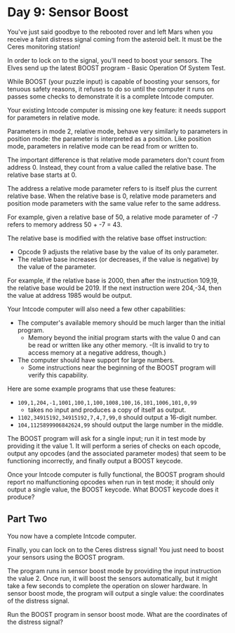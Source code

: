 # Day 9: Sensor Boost

You've just said goodbye to the rebooted rover and left Mars
when you receive a faint distress signal coming from the asteroid belt.
It must be the Ceres monitoring station!

In order to lock on to the signal, you'll need to boost your sensors.
The Elves send up the latest BOOST program - Basic Operation Of System Test.

While BOOST (your puzzle input) is capable of boosting your sensors,
for tenuous safety reasons, it refuses to do so until the computer
it runs on passes some checks to demonstrate it is a complete Intcode computer.

Your existing Intcode computer is missing one key feature:
it needs support for parameters in relative mode.

Parameters in mode 2, relative mode, behave very similarly to
parameters in position mode: the parameter is interpreted as a position.
Like position mode, parameters in relative mode can be read from or written to.

The important difference is that relative mode parameters don't count from address 0.
Instead, they count from a value called the relative base.
The relative base starts at 0.

The address a relative mode parameter refers to is
itself plus the current relative base.
When the relative base is 0,
relative mode parameters and position mode parameters
with the same value refer to the same address.

For example, given a relative base of 50, a relative mode
parameter of -7 refers to memory address 50 + -7 = 43.

The relative base is modified with the relative base offset instruction:

- Opcode 9 adjusts the relative base by the value of its only parameter.
- The relative base increases (or decreases, if the value is negative)
by the value of the parameter.

For example, if the relative base is 2000,
then after the instruction 109,19,
the relative base would be 2019.
If the next instruction were 204,-34,
then the value at address 1985 would be output.

Your Intcode computer will also need a few other capabilities:

- The computer's available memory should be much larger than the initial program.
  - Memory beyond the initial program starts with the value 0 and can be read or
  written like any other memory.
  -(It is invalid to try to access memory at a negative address, though.)
- The computer should have support for large numbers.
  - Some instructions near the beginning of the BOOST program will verify this capability.

Here are some example programs that use these features:

- `109,1,204,-1,1001,100,1,100,1008,100,16,101,1006,101,0,99`
  - takes no input and produces a copy of itself as output.
- `1102,34915192,34915192,7,4,7,99,0` should output a 16-digit number.
- `104,1125899906842624,99` should output the large number in the middle.

The BOOST program will ask for a single input;
run it in test mode by providing it the value 1.
It will perform a series of checks on each opcode,
output any opcodes (and the associated parameter modes)
that seem to be functioning incorrectly, and finally output a BOOST keycode.

Once your Intcode computer is fully functional, the BOOST program should
report no malfunctioning opcodes when run in test mode;
it should only output a single value, the BOOST keycode.
What BOOST keycode does it produce?

## Part Two

You now have a complete Intcode computer.

Finally, you can lock on to the Ceres distress signal!
You just need to boost your sensors using the BOOST program.

The program runs in sensor boost mode by providing the input instruction the value 2.
Once run, it will boost the sensors automatically,
but it might take a few seconds to complete the operation on slower hardware.
In sensor boost mode, the program will output a single value:
the coordinates of the distress signal.

Run the BOOST program in sensor boost mode.
What are the coordinates of the distress signal?

